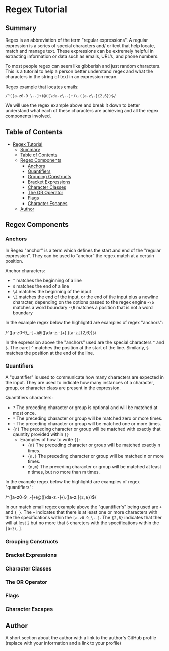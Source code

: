 # Regex Tutorial

## Summary

Regex is an abbreviation of the term "regular expressions". A regular expression is a series of special characters and/ or text that help locate, match and manage text. These expressions can be extremely helpful in extracting information or data such as emails, URL’s, and phone numbers.

To most people regex can seem like gibberish and just random characters. This is a tutorial to help a person better understand regex and what the characters in the string of text in an expression mean.

Regex example that locates emails:

`/^([a-z0-9_\.-]+)@([\da-z\.-]+)\.([a-z\.]{2,6})$/`

We will use the regex example above and break it down to better understand what each of these characters are achieving and all the regex components involved.

## Table of Contents

- [Regex Tutorial](#regex-tutorial)
  - [Summary](#summary)
  - [Table of Contents](#table-of-contents)
  - [Regex Components](#regex-components)
    - [Anchors](#anchors)
    - [Quantifiers](#quantifiers)
    - [Grouping Constructs](#grouping-constructs)
    - [Bracket Expressions](#bracket-expressions)
    - [Character Classes](#character-classes)
    - [The OR Operator](#the-or-operator)
    - [Flags](#flags)
    - [Character Escapes](#character-escapes)
  - [Author](#author)

## Regex Components

### Anchors

In Regex "anchor" is a term which defines the start and end of the "regular expression". They can be used to “anchor” the regex match at a certain position.

Anchor characters:

- `^` matches the beginning of a line
- `$` matches the end of a line
- `\A` matches the beginning of the input
- `\Z` matches the end of the input, or the end of the input plus a newline character, depending on the options passed to the regex engine -`\b` matches a word boundary -`\B` matches a position that is not a word boundary

In the example regex below the highlightd are examples of regex "anchors":

/`^`([a-z0-9_\.-]+)@([\da-z\.-]+)\.([a-z\.]{2,6})`$`/

In the expression above the "anchors" used are the special characters `^` and `$`. The caret `^` matches the position at the start of the line. Similarly, `$` matches the position at the end of the line.

### Quantifiers

A "quantifier" is used to communicate how many characters are expected in the input. They are used to indicate how many instances of a character, group, or character class are present in the expression.

Quantifiers characters:

- `?` The preceding character or group is optional and will be matched at most once.
- `*` The preceding character or group will be matched zero or more times.
- `+` The preceding character or group will be matched one or more times.
- `{n}` The preceding character or group will be matched with exactly that qauntity provided within `{}`
  - Examples of how to write `{}`:
    - `{n}` The preceding character or group will be matched exactly n times.
    - `{n,}` The preceding character or group will be matched n or more times.
    - `{n,m}` The preceding character or group will be matched at least n times, but no more than m times.

In the example regex below the highlightd are examples of regex "quantifiers":

/^([a-z0-9_\.-]`+`)@([\da-z\.-]`+`)\.([a-z\.]`{2,6}`)\$/

In our match email regex example above the "quantifier's" being used are `+` and `{ }`. The `+` indicates that there is at least one or more characters with the the specifications within the `[a-z0-9_\.-]`. The `{2,6}` indicates that ther will at lest `2` but no more that `6` charcters with the specifications within the `[a-z\.]`.

### Grouping Constructs

### Bracket Expressions

### Character Classes

### The OR Operator

### Flags

### Character Escapes

## Author

A short section about the author with a link to the author's GitHub profile (replace with your information and a link to your profile)
